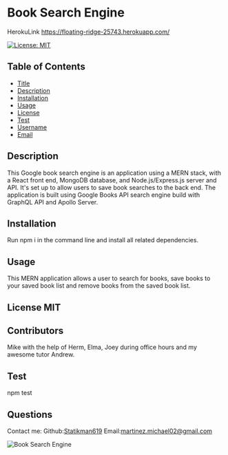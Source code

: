 # Book Search Engine

HerokuLink https://floating-ridge-25743.herokuapp.com/

[![License: MIT](https://img.shields.io/badge/License-MIT-yellow.svg)](https://opensource.org/licenses/MIT)

## Table of Contents

- [Title](#Title)
- [Description](#description)
- [Installation](#installation)
- [Usage](#usage)
- [License](#license)
- [Test](#test)
- [Username](#username)
- [Email](#license)

## Description

This Google book search engine is an application using a MERN stack, with a React front end, MongoDB database, and Node.js/Express.js server and API. It's set up to allow users to save book searches to the back end. The application is built using Google Books API search engine build with GraphQL API and Apollo Server.

## Installation

Run npm i in the command line and install all related dependencies.

## Usage

This MERN application allows a user to search for books, save books to your saved book list and remove books from the saved book list.

## License MIT

## Contributors

Mike with the help of Herm, Elma, Joey during office hours and my awesome tutor Andrew.

## Test

npm test

## Questions

Contact me:
Github:[Statikman619](https://github.com/Statikman619)
Email:[martinez.michael02@gmail.com](https://github.com/Statikman619)

![Book Search Engine](https://user-images.githubusercontent.com/73040685/128965993-ed8179e9-7286-4957-9855-fdd5be686946.png)

